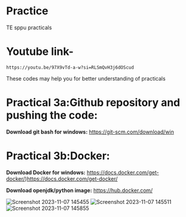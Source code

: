 # Practice
TE sppu practicals
# Youtube link-
    https://youtu.be/97X9vTd-a-w?si=RLSmQvH3j6dOScud
These codes may help you for better understanding of practicals
# Practical 3a:Github repository and pushing the code:
 
   **Download git bash for windows:** 
        https://git-scm.com/download/win
        
# Practical 3b:Docker:
 
**Download Docker for windows:** 
            https://docs.docker.com/get-docker/)https://docs.docker.com/get-docker/
            
**Download openjdk/python image:**
                https://hub.docker.com/
            
![Screenshot 2023-11-07 145455](https://github.com/Passion05/Web_Technology/assets/150083677/677fb125-8d46-42b4-9c15-05fb97b27e60)
![Screenshot 2023-11-07 145511](https://github.com/Passion05/Web_Technology/assets/150083677/f67ae8aa-fa96-4a91-93d5-7bbf485b0c57)
![Screenshot 2023-11-07 145855](https://github.com/Passion05/Web_Technology/assets/150083677/388e5991-7824-4e3b-ab68-7a90175f139b)

